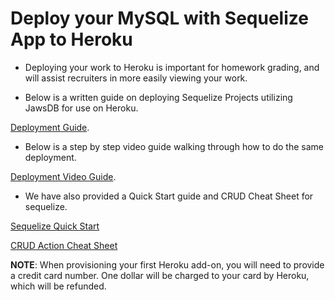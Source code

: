 # Deploy your MySQL with Sequelize App to Heroku

* Deploying your work to Heroku is important for homework grading, and will assist recruiters in more easily viewing your work.

* Below is a written guide on deploying Sequelize Projects utilizing JawsDB for use on Heroku.

[Deployment Guide](./Guides/SequelizeHerokuDeploymentProcess.md).

* Below is a step by step video guide walking through how to do the same deployment.

[Deployment Video Guide](https://youtu.be/btG3SkoNOLU?list=PLOFmg4xbN_TPrB6w4rThsFanVxJI_SfER).

* We have also provided a Quick Start guide and CRUD Cheat Sheet for sequelize.

[Sequelize Quick Start](./Guides/SequelizeQuickStartGuide.pdf)

[CRUD Action Cheat Sheet](./Guides/SequelizeCRUDActionsCheatSheet.pdf)

**NOTE**: When provisioning your first Heroku add-on, you will need to provide a credit card number. One dollar will be charged to your card by Heroku, which will be refunded.
